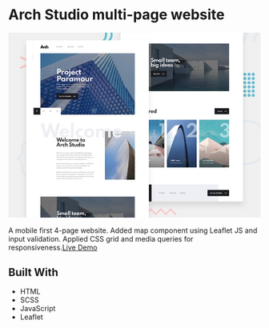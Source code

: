 # Arch Studio multi-page website

![Design preview for the Arch Studio multi-page website](./preview.jpg)

A mobile first 4-page website. Added map component using Leaflet JS and input validation. Applied CSS grid and media queries for responsiveness.[Live Demo](https://msun0320.github.io/arch-studio/)

## Built With

- HTML
- SCSS
- JavaScript
- Leaflet
